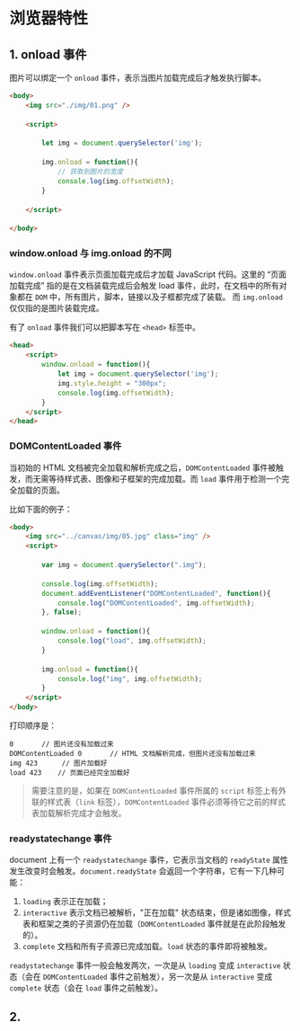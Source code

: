 # 浏览器特性

## 1. onload 事件

图片可以绑定一个 `onload` 事件，表示当图片加载完成后才触发执行脚本。  

```html
<body>
    <img src="./img/01.png" />

    <script>

        let img = document.querySelector('img');

        img.onload = function(){
            // 获取到图片的宽度
            console.log(img.offsetWidth);
        }

    </script>

</body>
```

### window.onload 与 img.onload 的不同

`window.onload` 事件表示页面加载完成后才加载 JavaScript 代码。这里的 “页面加载完成” 指的是在文档装载完成后会触发  load 事件，此时，在文档中的所有对象都在 `DOM` 中，所有图片，脚本，链接以及子框都完成了装载。 而 `img.onload` 仅仅指的是图片装载完成。

有了 `onload` 事件我们可以把脚本写在 `<head>` 标签中。

```html
<head>
    <script>
        window.onload = function(){
            let img = document.querySelector('img');
            img.style.height = "300px";
            console.log(img.offsetWidth);
        }
    </script>
</head>
```

### DOMContentLoaded 事件
当初始的 HTML 文档被完全加载和解析完成之后，`DOMContentLoaded` 事件被触发，而无需等待样式表、图像和子框架的完成加载。而 `load` 事件用于检测一个完全加载的页面。

比如下面的例子：

```html
<body>
    <img src="../canvas/img/05.jpg" class="img" />
    <script>

        var img = document.querySelector(".img");

        console.log(img.offsetWidth);
        document.addEventListener("DOMContentLoaded", function(){
            console.log("DOMContentLoaded", img.offsetWidth);
        }, false);

        window.onload = function(){
            console.log("load", img.offsetWidth);
        }

        img.onload = function(){
            console.log("img", img.offsetWidth);
        }
    </script>
</body>
```

打印顺序是：

```
0       // 图片还没有加载过来
DOMContentLoaded 0       // HTML 文档解析完成，但图片还没有加载过来
img 423      // 图片加载好
load 423    // 页面已经完全加载好
```

> 需要注意的是，如果在 `DOMContentLoaded` 事件所属的 `script` 标签上有外联的样式表（`link` 标签），`DOMContentLoaded` 事件必须等待它之前的样式表加载解析完成才会触发。  

### readystatechange 事件

document 上有一个 `readystatechange` 事件，它表示当文档的 `readyState` 属性发生改变时会触发。`document.readyState` 会返回一个字符串，它有一下几种可能：  

1. `loading` 表示正在加载；
2. `interactive` 表示文档已被解析，"正在加载" 状态结束，但是诸如图像，样式表和框架之类的子资源仍在加载（`DOMContentLoaded` 事件就是在此阶段触发的）。  
3. `complete` 文档和所有子资源已完成加载。`load` 状态的事件即将被触发。

`readystatechange` 事件一般会触发两次，一次是从 `loading` 变成 `interactive` 状态（会在 `DOMContentLoaded` 事件之前触发），另一次是从 `interactive` 变成 `complete` 状态（会在 `load` 事件之前触发）。

## 2. <script> 标签

HTML中的 `<script>` 标签用来加载外部脚本或者编写内联脚本。

页面在执行时，遇到 `<script>` 标签都会让页面等待脚本的解析和执行。无论 JavaScript 代码是内嵌的还是外链的，页面的下载和渲染都必须停下来等待脚本执行完成。

### 无阻塞脚本

除了上面 `onload` 事件和 `DOMContentLoaded` 可以延时脚本执行外，`<script>` 标签还可以添加 `defer` 或者 `async` 属性延迟脚本的执行。这两个属性的属性值都是布尔类型。

`async` 和 `defer` 属性的相同点是采用并行下载（页面执行到带 `async` 或 `defer` 属性的标签时不会阻塞页面渲染，而是边下载脚本边渲染页面）。需要注意的是：这两个属性不能用在内嵌脚本中，只能用在外联脚本标签上。

- 带有 `defer` 属性的脚本将在文档完成解析后，触发 `DOMContentLoaded` 事件之前执行。

- 带有 `async` 属性的脚本会在脚本加载完成后异步执行该脚本（无论此刻是 HTML 解析阶段还是 `DOMContentLoaded` 触发之后，亦或是 `load` 事件之后）。 

### 动态生成的 `<script>` 标签

比如下面的代码：

```html
<script>
    var script = document.createElement('script');
    script.src = "./async.js";
    document.body.appendChild(script);
</script>
```

动态生成的 `<script>` 标签相当于带有 `async` 属性的 `<script>`。当被插入到文档中后脚本就会自动执行。  

### `<script>` 元素的 `load` 事件

动态生成的 `<script>` 标签可以接受一个 `onload` 事件，表示脚本加载完成时会被触发。

```html
<script>
    var script = document.createElement("script");
    script.src = './index.js';
    script.onload = function(){
        alert("脚本加载完成!");
    }
    document.body.appendChild(script);
</script>
```

### 通过 XMLHttpRequest 实现脚本注入

通过 Ajax 请求也可以动态加载 js 文件。这种方式相当于创建一个新的 `<script>` 标签。当新创建的标签被添加到页面时，代码就会立刻执行。

```js
var xhr = new XMLHttpRequest();
xhr.open('GET','/index.js',true);

xhr.onreadystatechange = function(){
    if(xhr.readyState === 4){
        if(cxhr.status === 200){
            var script = document.createElement('script');
            script.type = "text/jsvascript";
            // script 的内容是 相应的 JavaScript 文本
            script.text = xhr.responseText;
            document.body.appendChild(script);
        }
    }
}
```

使用这种方式加载代码时，JavaScript文件必须与所请求的页面处于相同的域。

### 组织脚本

由于每个 `<script>` 脚本都会阻塞页面渲染（当然除了有 `defer` 和 `async` 属性的标签）。那么在开发中应怎样改善这一情况呢？为了提高页面性能或者说体验，可以通过以下方式进行优化：  

1. 把多个脚本文件进行合并，这样可以减少网络请求数量。但并不是合并越多越好，文件太大还会导致阻塞事件变长。
2. 尽量 `<script>` 标签添加在 `<body>` 标签的最下方，这样可以避免阻塞渲染。
3. 使用 `onload` 事件避免阻塞渲染。
4. 把一段内嵌脚本放在 `<link>` 标签之后会导致页面阻塞去等待样式表的下载，这样做是可以确保内嵌脚本在执行时能获得最精确的样式信息。


## 3. 浏览器渲染机制
当打开一个网页时，浏览器都做了些什么？

1. 浏览器根据 DNS 服务器得到域名的 IP 地址；
2. 浏览器从 URL 中解析出端口号，拿到 ip 和端口号浏览器会建立与目标 web 服务器的 TCP 连接（进行 TCP 三次握手）；
3. 浏览器向服务器发送一条 HTTP 请求；
4. 服务器给浏览器返回一条 HTTP 响应报文；
5. 关闭连接，浏览器解析文档；  

![网络请求](img/request.png)  

这里主要说一下第四步，浏览器是如何解析和渲染页面的。  

1. 浏览器拿到 HTML 文档，浏览器会把 HTML 页面结构解析转换 `DOM`（document object model） 树形结构（`DOM tree`）。
2. 当遇到 css 代码时，开始解析 CSS，然后生成一个与 DOM 结构相似的树形结构，被称为 `CSSOM`（CSS 对象模型）；
3. 如果遇到 JavaScript 脚本，页面会等待脚本加载，然后执行（会阻塞 DOM 树和 CSSOM 树的构建，而如果使用 `defer` 或者 `async` 的标签则不会），通过 `DOM API` 和 `CSSOM API` 来操作 `DOM Tree` 和 `CSS Rule Tree`。
4. 页面解析完成后，浏览器会通过 DOM Tree 和 CSS Rule Tree 来构造 Rendering Tree（渲染树）。
5. 根据渲染树计算每个节点的几何信息（重排）；
6. 渲染绘制（重绘），根据计算好的信息绘制整个页面；

> CSSOM 和 DOM 都是一组 API，这些 API 可以通过 JavaScript 操纵。DOM 允许用户动态读取或修改 HTML 文档结构，而 CSSOM 允许用户动态读取和修改 CSS 样式。

## 4. 重绘与重排

**重排（reflow）**：重排也被称为 “回流”，根据字面意思就是重新布局页面。例如当我们改变了窗口尺寸或者元素尺寸发生变化时就有可能引发回流。一下是会引起重排的操作：  

- 页面首次渲染；
- 浏览器窗口大小发生变化（如：`resize` 事件触发时）；
- 元素尺寸或者位置发生改变（`width`、`height`、`margin`、`display`、`border`、`position` 等）；
- 元素的内容发生变化（如：字的数量、图片尺寸）；
- 元素字体大小发生变化；
- 设置 style 属性；
- 计算 `offsetWidth` 和 `offsetHeight` 属性；
- 激活 css 伪类（例如 `:hover`）；

一下是常见的引起重排的属性和方法：  

- `clientWidth`、`clientHeight`（它是元素内部的高度或宽度(单位像素)，包含内边距，但不包括水平滚动条、边框和外边距。只读属性）
- `scrollWidth`、`scrollHeight`（该元素在不使用滚动条的情况下为了适应视口中所用内容所需的最小高度或宽度，只读属性）；
- `scrollIntoView()`  让当前的元素滚动到浏览器窗口的可视区域内。
- `scrollTo()` 使界面滚动到给定元素的指定坐标位置。
- `getComputedStyle()`    获取到计算后的 css 样式值；
- `getBoundingClientRect()`   返回元素的大小及其相对于视口的位置。
- `scrollTop`、`scrollLeft` 获取或设置一个元素的内容垂直滚动的像素数。
- `clientTop`、`clientLeft` 一个元素顶部或左侧边框的宽度（以像素表示）。不包括顶部外边距或内边距。只读属性。
- `offsetTop`、`offsetLeft` 它返回当前元素相对于其 `offsetParent` 元素的顶部或左上角内边距的距离。只读属性。
  
**重绘（repaint）**：字面意思就是“重新绘制”，相较于重排，重绘对于页面的影响就小得多了，重绘并不会影响元素在文档中的位置，例如改变字体颜色。下面是常见的引起浏览器重绘的属性：  

| | | |
|:---|:----|:----|
|color|border-style|visibility|background|
|text-decoration|background-image|background-position|background-repeat|
|outline-color|outline|outline-style|border-radius|
|outline-width|box-shadow|background-size|  

### 性能优化

尽量减少浏览器重排，会很耗费 CPU 资源。下面几个方面可以优化渲染性能：

- 避免动态设置大量的 style 属性；
- 尽量使用修改 class 名的方式操作样式或动画；
- 用事件委托来减少事件处理器的数量；
- 减少 DOM 访问次数，例如可以对DOM样式信息进行缓存；
- 少使用 HTML 集合来遍历；
- 不使用 table 布局因为 table 中某个元素旦触发了 reflow，那么整个 table 的元素都会触发 reflow。
- 动画尽量在有绝对定位（`absolute`）或固定定位（`fixed`）的元素上使用（这样不影响其他元素布局）；

## 5. 同源策略
同源策略是一个重要的安全策略，它用于限制一个 `origin`（源） 的文档或者它加载的脚本如何能与另一个源的资源进行交互。它能帮助阻隔恶意文档，减少可能被攻击的媒介。  

如果两个 URL 的 protocol（协议）、port (端口，如果有指定的话)和 host（主机） 都相同的话，则这两个 URL 是同源。

与 URL http://store.company.com/dir/page.html 的源进行对比的示例：

- http://store.company.com/dir2/other.html 同源，只有路径不同。
- https://store.company.com/secure.html 不同源，因为协议不同（一个 http，一个 https）。
- http://store.company.com:81/dir/etc.html 不同源，端口不同 ( http:// 默认端口是80)；
- http://news.company.com/dir/other.html 不同源，主机不同。  

> 需要注意的是，同源策略认为域和子域属于不同的域，比如 a.com 和 script.a.com 是不同的域。

同源策略只是一个规范，并不强制要求，但现在所有支持 javaScript 的浏览器都会使用这个策略. 以至于该策略成为浏览器最核心最基本的安全功能。同源策略下的 web 世界，域的壁垒高筑，从而保证各个网页相互独立，互相之间不能直接访问。例如 A 网址的 js 代码想要向 B 网站发起网络请求，A、B两个站点是不同的源，一般情况下 A 网站是不能访问到 B 网站的数据的。因为这种访问操作是“跨域”的（向别的域名发起网络请求），如果能访问到，那岂不是在窃取别人网站的数据。   

script 标签中的 `src` 和 img 标签的 `src` 属性并没有跨域的限制，因此完全可以引入其他域下的图片和脚本。但要慎重，如果第三方脚本是恶意的，那么很可能会带来安全隐患。因为 src 属性不受跨域限制，也带来了许多 web 安全问题。

要想实现跨域操作，也有许多种办法，例如：后端设置 `CORS` 权限，允许部分域可以访问；基于script 标签做 jsonp 形式的访问；

## 6. 内容安全策略（CSP）

内容安全策略 (CSP, Content Security Policy) 是一个附加的安全层，用于帮助检测和缓解某些类型的攻击，包括跨站脚本 (`XSS`) 和数据注入等攻击。 这些攻击可用于实现从数据窃取到网站破坏或作为恶意软件分发版本等用途。

不支持`CSP`的浏览器会忽略它，像平常一样运行，默认对网页内容使用标准的同源策略。如果网站不提供`CSP`头部，浏览器同样会使用标准的同源策略。    

开启 `CSP` 就像配置 HTTP 头部一样简单（在 HTTP 响应头中设置）。`Content-Security-Policy` 是用于设置 `CSP` 的头部字段（有时你会看到一些关于`X-Content-Security-Policy`头部的提法, 那是旧版本）。除此之外,  `<meta>` 元素也可以被用来配置该策略, 例如:  

```html
<meta http-equiv="Content-Security-Policy" content="default-src 'self'; img-src https://*; child-src 'none';">
```

`CSP` 的主要目标是减少和报告 `XSS` 攻击。**CSP 通过指定有效域——即浏览器认可的可执行脚本的有效来源——使服务器管理者有能力减少或消除 XSS 攻击所依赖的载体。**一个 CSP 兼容的浏览器将会仅执行从白名单域获取到的脚本文件，忽略所有的其他脚本（毕竟 script 标签不受同源策略限制，而 CSP 可以禁止某些域的脚本执行）。  

### 制定策略

一个策略由一系列策略指令所组成，每个策略指令都描述了一个针对某个特定类型资源以及生效范围的策略。你的策略应当包含一个 `default-src` 策略指令，表示在其他资源类型没有符合自己的策略时应用该策略。也可以指定别的策略，如 `script-src` 指令来防止内联脚本运行， 并杜绝 `eval()` 的使用。`style-src` 指令去限制来自一个 `<style>` 元素或者 `style` 属性的內联样式。  

其他的策略：  

- `child-src` 定义了`Web Worker`的有效源，将不符合要求的请求视为网络错误；
- `connect-src` 用于控制允许通过脚本接口加载的链接地址。其中受到影响的 API 有：`<a> ping`、`Fetch`、`XMLHttpRequest`、`WebSocket`、`EventSource`；
- `font-src` 定义了 `@font-face` 加载字体的有效源规则。
- `script-src` 指定JavaScript的有效来源。这不仅包括直接加载到 `<script>` 元素中的 URL ，还包括可以触发脚本执行的内联脚本事件处理程序（`onclick`）；
- `frame-src` 指定有效来源的 `<frame>`；
- `img-src` 指定图像和图标的有效来源；
- `manifest-src` 将哪些清单应用于资源；
- `media-src` 使用 `<audio>` 和 `<video>` 元素指定用于加载媒体的有效源；
- `object-src` 指定`<object>`，`<embed>`和`<applet>`元素的有效来源；
- `style-src` 指定样式表的有效来源；
- `worker-src` 指定的有效来源 `Worker`，`SharedWorker` 或 `ServiceWorker` 脚本。

每个策略允许指定一个或多个源。  

```
Content-Security-Policy: default-src <source> <source>;
```

假如设定了其他指令，那么 `default-src` 不会对它们起作用（设置别的策略用 `;` 分割开），例如：  

```
Content-Security-Policy: default-src 'self'; script-src https://example.com
```

与下面的代码等价：  

```
Content-Security-Policy:connect-src 'self'; 
                        font-src 'self'; 
                        frame-src 'self'; 
                        img-src 'self'; 
                        manifest-src 'self'; 
                        media-src 'self'; 
                        object-src 'self'; 
                        script-src https://example.com; 
                        style-src 'self'; 
                        worker-src 'self'
```


`<source>` 可以是以下之一：  
 
- `<host-source>` 以域名或者 IP 地址表示的主机名外加可选的 URL 协议名以及端口号。站点地址中可能会包含一个可选的前置通配符（星号 `*`），同时也可以将通配符（也是`*`）应用于端口号，表示在这个源中可以使用任意合法的端口号。如 http://*.example.com: 匹配从使用 http: 的 example.com 的任意子域的资源加载。  
- `<scheme-source>` 协议名如'http:' 或者 'https:'。必须带有冒号，不要有单引号。
- `'self'` 指向与要保护的文件所在的源，包括相同的 URL scheme 与端口号。必须有单引号。
- `'unsafe-inline'` 允许使用内联资源，例如内联 `<script>`  元素；内联事件处理器以及内联 `<style>` 元素。必须有单引号。
- `'unsafe-eval'` 允许使用 `eval()` 以及相似的函数来从字符串创建代码。必须有单引号。
- `'none'` 不允许任何内容。 必须有单引号。
- `'nonce-<base64值>'` 特定使用一次性加密内联脚本的白名单。服务器必须在每一次传输政策时生成唯一的一次性值。否则将存在绕过资源政策的可能。
- `<hash-source>` 使用 `sha256`、`sha384` 或 `sha512` 编码过的内联脚本或样式。当生成哈希值的时候，不要包含 `<script>` 或 `<style>` 标签，同时注意字母大小写与空格——包括首尾空格——都是会影响生成的结果的。  
- `'strict-dynamic'` 指定对于含有标记脚本(通过附加一个随机数或散列)的信任，应该传播到由该脚本加载的所有脚本。与此同时，任何白名单以及源表达式例如 'self'  或者  'unsafe-inline' 都会被忽略。
- `'report-sample'` 在违规报告中包含违规代码示例。

### 示例

1. 一个网站管理者想要所有内容均来自站点的同一个源 (不包括其子域名)  

```
Content-Security-Policy: default-src 'self'
```

2. 一个网站管理者允许内容来自信任的域名及其子域名 (域名不必须与CSP设置所在的域名相同)

```
Content-Security-Policy: default-src 'self' *.trusted.com
```

3. 一个线上银行网站的管理者想要确保网站的所有内容都要通过SSL方式获取，以避免攻击者窃听用户发出的请求。

```
Content-Security-Policy: default-src https://onlinebanking.jumbobank.com
```

4. 一个网站管理者允许网页应用的用户在他们自己的内容中包含来自任何源的图片, 但是限制音频或视频需从信任的资源提供者(获得)，所有脚本必须从特定主机服务器获取可信的代码。

```
Content-Security-Policy: default-src 'self'; img-src *; media-src media1.com media2.com; script-src userscripts.example.com
```

5. 一个在线邮箱的管理者想要允许在邮件里包含HTML，同样图片允许从任何地方加载，但不允许JavaScript或者其他潜在的危险内容(从任意位置加载)。

```
Content-Security-Policy: default-src 'self' *.mailsite.com; img-src *
```

### Content-Security-Policy-Report-Only

这个响应头允许 web 开发人员通过监测违反 CSP 策略的源。这些违反报告由 JSON 文档组成通过一个HTTP POST请求发送到指定的 URI。这个头也可以使用 ` Content-Security-Policy` 头的策略，如果这两个头同时出现在一个响应中，两个策略均有效。在 `Content-Security-Policy` 头部中指定的策略有强制性 ，而`Content-Security-Policy-Report-Only` 中的策略仅产生报告而不具有强制性。  

关于 `Content-Security-Policy-Report-Only` 的用法可以参考 MDN：[Content-Security-Policy-Report-Only](https://developer.mozilla.org/zh-CN/docs/Web/HTTP/Headers/Content-Security-Policy-Report-Only)  


